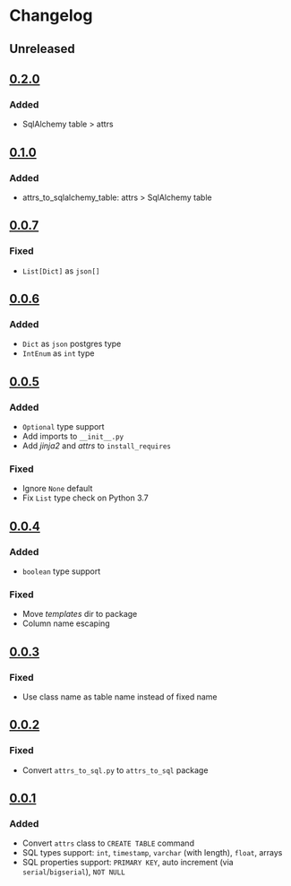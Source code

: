 # Changelog

## Unreleased 

## [0.2.0](https://github.com/potykion/attrs_to_sql/tree/v0.2.0)

### Added 

- SqlAlchemy table > attrs

## [0.1.0](https://github.com/potykion/attrs_to_sql/tree/v0.1.0)

### Added 

- attrs_to_sqlalchemy_table: attrs > SqlAlchemy table

## [0.0.7](https://github.com/potykion/attrs_to_sql/tree/v0.0.7)

### Fixed

- `List[Dict]` as `json[]`

## [0.0.6](https://github.com/potykion/attrs_to_sql/tree/v0.0.6)

### Added

- `Dict` as `json` postgres type
- `IntEnum` as `int` type 

## [0.0.5](https://github.com/potykion/attrs_to_sql/tree/0.0.5)

### Added

- `Optional` type support
- Add imports to `__init__.py`
- Add _jinja2_ and _attrs_ to `install_requires`

### Fixed 

- Ignore `None` default
- Fix `List` type check on Python 3.7

## [0.0.4](https://github.com/potykion/attrs_to_sql/tree/0.0.4)

### Added

- `boolean` type support

### Fixed

- Move _templates_ dir to package
- Column name escaping

## [0.0.3](https://github.com/potykion/attrs_to_sql/tree/0.0.3)

### Fixed 

- Use class name as table name instead of fixed name

## [0.0.2](https://github.com/potykion/attrs_to_sql/tree/0.0.2)

### Fixed

- Convert `attrs_to_sql.py` to `attrs_to_sql` package

## [0.0.1](https://github.com/potykion/attrs_to_sql/tree/0.0.1)

### Added

- Convert `attrs` class to `CREATE TABLE` command
- SQL types support: `int`, `timestamp`, `varchar` (with length), `float`, arrays 
- SQL properties support: `PRIMARY KEY`, auto increment (via `serial`/`bigserial`), `NOT NULL`